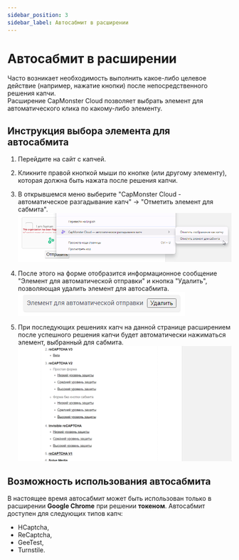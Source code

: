 ```yaml
---
sidebar_position: 3
sidebar_label: Автосабмит в расширении
---
```


# Автосабмит в расширении
Часто возникает необходимость выполнить какое-либо целевое действие (например, нажатие кнопки) после непосредственного решения капчи.  
Расширение CapMonster Cloud позволяет выбрать элемент для автоматического клика по какому-либо элементу.

## Инструкция выбора элемента для автосабмита
1. Перейдите на сайт с капчей.
2. Кликните правой кнопкой мыши по кнопке (или другому элементу), которая должна быть нажата после решения капчи. 
3. В открывшемся меню выберите "CapMonster Cloud - автоматическое разгадывание капч" -> "Отметить элемент для сабмита". 
![](./images/autosubmit/submit1.png) 

4. После этого на форме отобразится информационное сообщение "Элемент для автоматической отправки" и кнопка "Удалить", позволяющая удалить элемент для автосабмита.   
![](./images/autosubmit/submit2.png) 

5. При последующих решениях капч на данной странице расширением после успешного решения капчи будет автоматически нажиматься элемент, выбранный для сабмита. 
![](./images/autosubmit/submit3.gif)

## Возможность использования автосабмита
В настоящее время автосабмит может быть использован только в расширении **Google Chrome** при решении **токеном**. 
Автосабмит доступен для следующих типов капч:
- HCaptcha,
- ReCaptcha,
- GeeTest,
- Turnstile.

